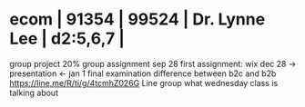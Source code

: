 # ecom | 91354    | 99524     | Dr. Lynne Lee      | d2:5,6,7 |

group project 20%
group assignment sep 28
first assignment: wix
dec 28 -> presentation <- jan 1 
final examination
difference between b2c and b2b
https://line.me/R/ti/g/4tcmhZ026G Line group
what wednesday class is talking about

